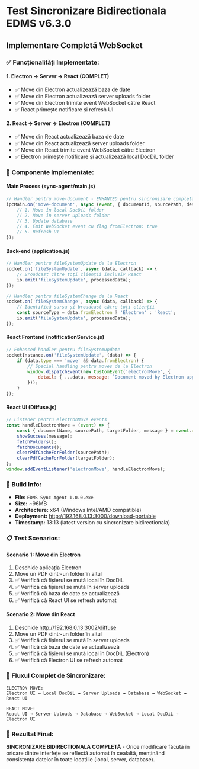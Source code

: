 # Test Sincronizare Bidirectionala EDMS v6.3.0

## Implementare Completă WebSocket

### ✅ Funcționalități Implementate:

#### 1. **Electron → Server → React** (COMPLET)
- ✅ Move din Electron actualizează baza de date
- ✅ Move din Electron actualizează server uploads folder
- ✅ Move din Electron trimite event WebSocket către React
- ✅ React primește notificare și refresh UI

#### 2. **React → Server → Electron** (COMPLET)  
- ✅ Move din React actualizează baza de date
- ✅ Move din React actualizează server uploads folder
- ✅ Move din React trimite event WebSocket către Electron
- ✅ Electron primește notificare și actualizează local DocDiL folder

### 🔧 Componente Implementate:

#### **Main Process (sync-agent/main.js)**
```javascript
// Handler pentru move-document - ENHANCED pentru sincronizare completă
ipcMain.on('move-document', async (event, { documentId, sourcePath, destinationPath, documentName }) => {
    // 1. Move în local DocDiL folder
    // 2. Move în server uploads folder  
    // 3. Update database
    // 4. Emit WebSocket event cu flag fromElectron: true
    // 5. Refresh UI
});
```

#### **Back-end (application.js)**
```javascript
// Handler pentru fileSystemUpdate de la Electron
socket.on('fileSystemUpdate', async (data, callback) => {
    // Broadcast către toți clienții inclusiv React
    io.emit('fileSystemUpdate', processedData);
});

// Handler pentru fileSystemChange de la React  
socket.on('fileSystemChange', async (data, callback) => {
    // Identifică sursa și broadcast către toți clienții
    const sourceType = data.fromElectron ? 'Electron' : 'React';
    io.emit('fileSystemUpdate', processedData);
});
```

#### **React Frontend (notificationService.js)**
```javascript
// Enhanced handler pentru fileSystemUpdate
socketInstance.on('fileSystemUpdate', (data) => {
    if (data.type === 'move' && data.fromElectron) {
        // Special handling pentru moves de la Electron
        window.dispatchEvent(new CustomEvent('electronMove', { 
            detail: { ...data, message: `Document moved by Electron app` }
        }));
    }
});
```

#### **React UI (Diffuse.js)**
```javascript
// Listener pentru electronMove events
const handleElectronMove = (event) => {
    const { documentName, sourcePath, targetFolder, message } = event.detail;
    showSuccess(message);
    fetchFolders();
    fetchDocuments();
    clearPdfCacheForFolder(sourcePath);
    clearPdfCacheForFolder(targetFolder);
};
window.addEventListener('electronMove', handleElectronMove);
```

### 🚀 Build Info:
- **File:** `EDMS Sync Agent 1.0.0.exe`
- **Size:** ~96MB  
- **Architecture:** x64 (Windows Intel/AMD compatible)
- **Deployment:** http://192.168.0.13:3000/download-portable
- **Timestamp:** 13:13 (latest version cu sincronizare bidirectionala)

### 📋 Test Scenarios:

#### **Scenario 1: Move din Electron**
1. Deschide aplicația Electron
2. Move un PDF dintr-un folder în altul
3. ✅ Verifică că fișierul se mută local în DocDiL
4. ✅ Verifică că fișierul se mută în server uploads  
5. ✅ Verifică că baza de date se actualizează
6. ✅ Verifică că React UI se refresh automat

#### **Scenario 2: Move din React**  
1. Deschide http://192.168.0.13:3002/diffuse
2. Move un PDF dintr-un folder în altul
3. ✅ Verifică că fișierul se mută în server uploads
4. ✅ Verifică că baza de date se actualizează  
5. ✅ Verifică că fișierul se mută local în DocDiL (Electron)
6. ✅ Verifică că Electron UI se refresh automat

### 🔄 Fluxul Complet de Sincronizare:

```
ELECTRON MOVE:
Electron UI → Local DocDiL → Server Uploads → Database → WebSocket → React UI

REACT MOVE:  
React UI → Server Uploads → Database → WebSocket → Local DocDiL → Electron UI
```

### 🎯 Rezultat Final:
**SINCRONIZARE BIDIRECTIONALA COMPLETĂ** - Orice modificare făcută în oricare dintre interfețe se reflectă automat în cealaltă, menținând consistența datelor în toate locațiile (local, server, database). 